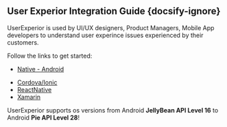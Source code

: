## User Experior Integration Guide {docsify-ignore}

UserExperior is used by UI/UX designers, Product Managers, Mobile App developers to understand user experince issues experienced by their customers.

Follow the links to get started:
  - [Native - Android](android)
  <!-- - [Native - iOS](ios) -->
  - [Cordova/Ionic](cordova-ionic)
  - [ReactNative](reactnative)
  - [Xamarin](xamarin)
  
UserExperior supports os versions from Android **JellyBean API Level 16** to Android **Pie API Level 28**!
